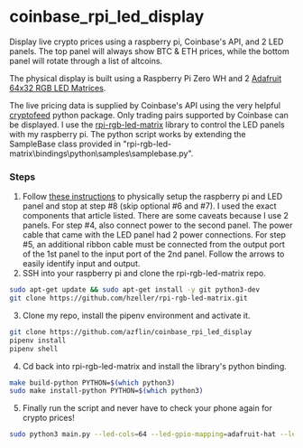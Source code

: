# coinbase_rpi_led_display
Display live crypto prices using a raspberry pi, Coinbase's API, and 2 LED panels. The top panel will always show BTC & ETH prices, while the
bottom panel will rotate through a list of altcoins.

The physical display is built using a Raspberry Pi Zero WH and 2 [Adafruit 64x32 RGB LED Matrices](https://www.adafruit.com/product/2277).

The live pricing data is supplied by Coinbase's API using the very helpful [cryptofeed](https://github.com/bmoscon/cryptofeed) python package. Only trading pairs supported by Coinbase can be displayed.
I use the [rpi-rgb-led-matrix](https://github.com/hzeller/rpi-rgb-led-matrix) library to control the LED panels with my raspberry pi.
The python script works by extending the SampleBase class provided in "rpi-rgb-led-matrix\bindings\python\samples\samplebase.py".

### Steps
1. Follow [these instructions](https://howchoo.com/pi/raspberry-pi-led-matrix-panel) to physically setup the raspberry pi and LED panel and stop at step #8 (skip optional #6 and #7). I used the exact components that article listed.
There are some caveats because I use 2 panels. For step #4, also connect power to the second panel. The power cable that came with the LED panel had 2 power connections.
For step #5, an additional ribbon cable must be connected from the output port of the 1st panel to the input port of the 2nd panel. Follow the arrows
to easily identify input and output.
2. SSH into your raspberry pi and clone the rpi-rgb-led-matrix repo.
```bash
sudo apt-get update && sudo apt-get install -y git python3-dev
git clone https://github.com/hzeller/rpi-rgb-led-matrix.git
```
3. Clone my repo, install the pipenv environment and activate it.
```bash
git clone https://github.com/azflin/coinbase_rpi_led_display
pipenv install
pipenv shell
```
4. Cd back into rpi-rgb-led-matrix and install the library's python binding.
```bash
make build-python PYTHON=$(which python3)
sudo make install-python PYTHON=$(which python3)
```
5. Finally run the script and never have to check your phone again for crypto prices!
```bash
sudo python3 main.py --led-cols=64 --led-gpio-mapping=adafruit-hat --led-chain=2
```
